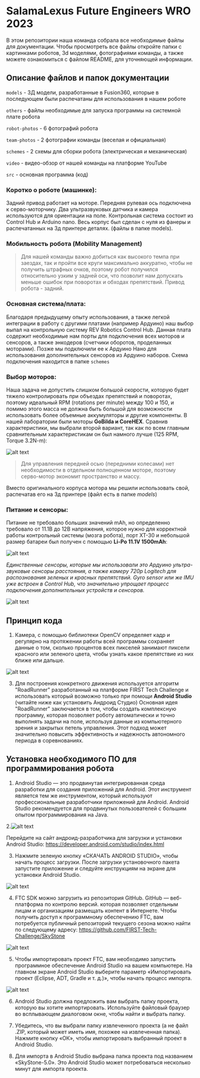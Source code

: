 # SalamaLexus Future Engineers WRO 2023
В этом репозитории наша команда собрала все необходимые файлы для документации. Чтобы просмотреть все файлы откройте папки с картинками роботов, 3d моделями, фотографиями команды, а также можете ознакомиться с файлом README, для уточняющей информации.

## Описание файлов и папок документации
``models`` - 3Д модели, разработанные в Fusion360, которые в последующем были распечатаны для использования в нашем роботе

``others`` - файлы необходимые для запуска программы на системной плате робота

``robot-photos`` - 6 фотографий робота

``team-photos`` - 2 фотографии команды (веселая и официальная)

``schemes`` - 2 схемы для сборки робота (электрическая и механическая)

``video`` - видео-обзор от нашей команды на платформе YouTube

``src`` - основная программа (код)

### Коротко о роботе (машинке):
Задний привод работает на моторе. Передняя рулевая ось подключена к серво-моторчику. Два ультразвуковых датчика и камера используются для ориентации на поле. Контрольная система состоит из Control Hub и Arduino nano. Весь корпус был сделан с нуля из фанеры и распечатанных на 3д принтере деталях. (файлы в папке models).

### Мобильность робота (Mobility Management)
>Для нашей команды важно добиться как высокого темпа при заездах, так и пройти все круги максимально аккуратно, чтобы не получить штрафных очков, поэтому робот получился относительно узким у задней оси, что позволит нам допускать меньше ошибок при поворотах и обходах препятствий. Привод робота - задний.

### Основная система/плата:
Благодаря предыдущему опыту использования, а также легкой интеграции в работу с другими платами (например Ардуино) наш выбор выпал на контрольную систему REV Robotics Control Hub. Данная плата содержит необходимые нам порты для подключения всех моторов и сенсоров, а также энкодеров (счетчики оборотов, проделанных моторами). Позже мы подключили ее к Ардуино Нано для использования дополнительных сенсоров из Ардуино наборов. Схема подключения находится в папке `schemes`

### Выбор моторов:
Наша задача не допустить слишком большой скорости, которую будет тяжело контролировать при объездах препятствий и поворотах, поэтому идеальный RPM (rotations per minute) между 100 и 150, и помимо этого масса не должна быть большой для возможности использовать более объемные аккумуляторы и другие компоненты. В нашей лаборатории были моторы **GoBilda и CoreHEX**. Сравнив характеристики, мы выбрали второй вариант, так как по всем главным сравнительным характеристикам он был намного лучше (125 RPM, Torque 3.2N-m): 

![alt text](https://cdn11.bigcommerce.com/s-t3eo8vwp22/images/stencil/1280x1280/products/195/2675/REV-41-1300_Core_Hex5_not_lm__05075.1661790332.png?c=2)

>Для управления передней осью (передними колесами) нет необходимости в отдельном полноценном моторе, поэтому серво-мотор экономит пространство и массу.

Вместо оригинального корпуса мотора мы решили использовать свой, распечатав его на 3д принтере (файл есть в папке  *models*)

### Питание и сенсоры:
Питание не требовало больших значений mAh, но определенно требовало от 11.1В до 12В напряжения, которое нужно для корректной работы контрольный системы (мозга робота), порт XT-30 и небольшой размер батареи был получен с помощью **Li-Po 11.1V 1500mAh**:

![alt text](https://ba3ar.kz/wp-content/uploads/2020/09/1_886.jpg)

*Единственные сенсоры, которые мы использовали это Ардуино ультра-звуковые сенсоры расстояния, а также камеру 720p Logitech для распознования зеленых и красных препятствий. Gyro sensor или же IMU уже встроен в Control Hub, что значительно упрощает процесс подключения дополнительных устройств и сенсоров.*

![alt text](https://hackster.imgix.net/uploads/attachments/1110572/_yN0cJOpsQ9.blob?auto=compress&w=900&h=675&fit=min&fm=jpg)

## Принцип кода
1. Камера, с помощью библиотеки OpenCV определяет кадр и регулярно на протяжении работы всей программы сохраняет данные о том, сколько процентов всех пикселей занимают пиксели красного или зеленого цвета, чтобы узнать какое препятствие из них ближе или дальше.

![alt text](https://github.com/Erdoog/SalamaLexusWRO/blob/master/readme/obstacle.png?raw=true)
   
3. Для построения конкретного движения используется алгоритм "RoadRunner" разработанный на платформе FIRST Tech Challenge и использовать который возможно только при помощи **Android Studio** (читайте ниже как установить Андроид Студио)
Основная идея "RoadRunner" заключается в том, чтобы создать комплексную программу, которая позволяет роботу автоматически и точно выполнять задачи на поле, используя данные из компьютерного зрения и закрытых петель управления. Этот подход может значительно повысить эффективность и надежность автономного периода в соревнованиях.

## Установка необходимого ПО для программирования робота
1. Android Studio — это продвинутая интегрированная среда разработки для создания приложений для Android. Этот инструмент является тем же инструментом, который используют профессиональные разработчики приложений для Android. Android Studio рекомендуется для продвинутых пользователей с большим опытом программирования на Java.

2.![alt text](https://github.com/Erdoog/SalamaLexusWRO/blob/master/readme/picture_1.png?raw=true)

Перейдите на сайт андроид-разработчика для загрузки и установки Android Studio:
https://developer.android.com/studio/index.html

3. Нажмите зеленую кнопку «СКАЧАТЬ ANDROID STUDIO», чтобы начать процесс загрузки.
После загрузки установочного пакета запустите приложение и следуйте инструкциям на экране для установки Android Studio.

![alt text](https://github.com/Erdoog/SalamaLexusWRO/blob/master/readme/picture_2.png?raw=true)

4. FTC SDK можно загрузить из репозитория GitHub. GitHub — веб-платформа по контролю версий.
которая позволяет отдельным лицам и организациям размещать контент в Интернете. Чтобы получить доступ к программному обеспечению FTC, вам потребуется публичный репозиторий текущего сезона можно найти по следующему адресу:
https://github.com/FIRST-Tech-Challenge/SkyStone

![alt text](https://github.com/Erdoog/SalamaLexusWRO/blob/master/readme/picture_3.png?raw=true)

5. Чтобы импортировать проект FTC, вам необходимо запустить программное обеспечение Android Studio на вашем компьютере. На главном экране Android Studio выберите параметр «Импортировать проект (Eclipse, ADT, Gradle и т. д.)», чтобы начать процесс импорта.

![alt text](https://github.com/Erdoog/SalamaLexusWRO/blob/master/readme/picture_4.png?raw=true)

6. Android Studio должна предложить вам выбрать папку проекта, которую вы хотите импортировать. Используйте файловый браузер во всплывающем диалоговом окне, чтобы найти и выбрать папку.

7. Убедитесь, что вы выбрали папку извлеченного проекта (а не файл .ZIP, который может иметь имя, похожее на
извлеченная папка). Нажмите кнопку «ОК», чтобы импортировать выбранный проект в Android Studio.

8. Для импорта в Android Studio выбрана папка проекта под названием «SkyStone-5.0». Это
Android Studio может потребоваться несколько минут для импорта проекта.
